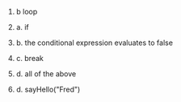 1. b loop

2. a. if

3. b. the conditional expression evaluates to false

4. c. break

5. d. all of the above

6. d. sayHello("Fred")
